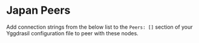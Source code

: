 # Japan Peers

Add connection strings from the below list to the `Peers: []` section of your
Yggdrasil configuration file to peer with these nodes.

